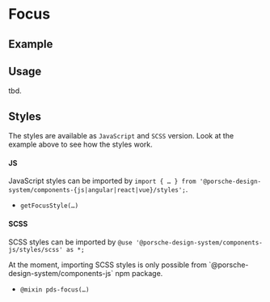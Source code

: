 # Focus

<TableOfContents></TableOfContents>

## Example

<Playground :frameworkMarkup="codeExample">
  <ExampleDesignTokensFocus />
</Playground>

## Usage

tbd.

## Styles

The styles are available as `JavaScript` and `SCSS` version. Look at the example above to see how the styles work.

#### JS

JavaScript styles can be imported by
`import { … } from '@porsche-design-system/components-{js|angular|react|vue}/styles';`.

- `getFocusStyle(…)`

#### SCSS

SCSS styles can be imported by `@use '@porsche-design-system/components-js/styles/scss' as *;`

<p-inline-notification heading="Important note" state="warning" persistent="true">
 At the moment, importing SCSS styles is only possible from `@porsche-design-system/components-js` npm package.
</p-inline-notification>

- `@mixin pds-focus(…)`

<script lang="ts">
import Vue from 'vue';
import Component from 'vue-class-component';
import { getStylesFocusCodeSamples } from '@porsche-design-system/shared';
import ExampleDesignTokensFocus from '@/pages/patterns/styles/example-focus.vue';

@Component({
  components: {
    ExampleDesignTokensFocus
  },
})
export default class Code extends Vue {
  codeExample = getStylesFocusCodeSamples();
}
</script>
